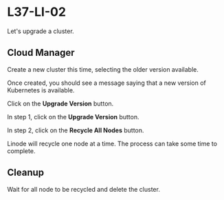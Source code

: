 # L37-LI-02

Let's upgrade a cluster.

## Cloud Manager

Create a new cluster this time, selecting the older version available.

Once created, you should see a message saying that a new version of Kubernetes is available.

Click on the **Upgrade Version** button.

In step 1, click on the **Upgrade Version** button.

In step 2, click on the **Recycle All Nodes** button.

Linode will recycle one node at a time.  The process can take some time to complete.

## Cleanup

Wait for all node to be recycled and delete the cluster.